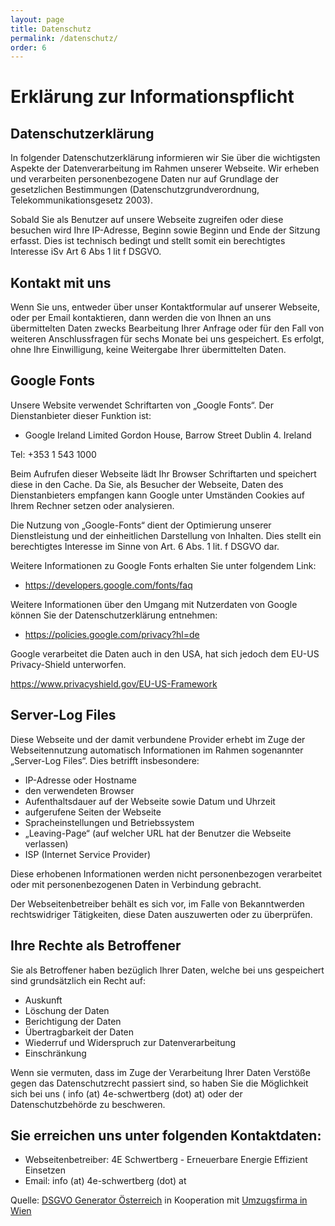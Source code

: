 ```yaml
---
layout: page
title: Datenschutz
permalink: /datenschutz/
order: 6
---
```

# Erklärung zur Informationspflicht

## Datenschutzerklärung

In folgender Datenschutzerklärung informieren wir Sie über die wichtigsten Aspekte der Datenverarbeitung im Rahmen unserer Webseite. Wir erheben und verarbeiten personenbezogene Daten nur auf Grundlage der gesetzlichen Bestimmungen (Datenschutzgrundverordnung, Telekommunikationsgesetz 2003).

Sobald Sie als Benutzer auf unsere Webseite zugreifen oder diese besuchen wird Ihre IP-Adresse, Beginn sowie Beginn und Ende der Sitzung erfasst. Dies ist technisch bedingt und stellt somit ein berechtigtes Interesse iSv Art 6 Abs 1 lit f DSGVO.


## Kontakt mit uns

Wenn Sie uns, entweder über unser Kontaktformular auf unserer Webseite, oder per Email kontaktieren, dann werden die von Ihnen an uns übermittelten Daten zwecks Bearbeitung Ihrer Anfrage oder für den Fall von weiteren Anschlussfragen für sechs Monate bei uns gespeichert. Es erfolgt, ohne Ihre Einwilligung, keine Weitergabe Ihrer übermittelten Daten.


## Google Fonts

Unsere Website verwendet Schriftarten von „Google Fonts“. Der Dienstanbieter dieser Funktion ist:

* Google Ireland Limited Gordon House, Barrow Street Dublin 4. Ireland

Tel: +353 1 543 1000

Beim Aufrufen dieser Webseite lädt Ihr Browser Schriftarten und speichert diese in den Cache. Da Sie, als Besucher der Webseite, Daten des Dienstanbieters empfangen kann Google unter Umständen Cookies auf Ihrem Rechner setzen oder analysieren.

Die Nutzung von „Google-Fonts“ dient der Optimierung unserer Dienstleistung und der einheitlichen Darstellung von Inhalten. Dies stellt ein berechtigtes Interesse im Sinne von Art. 6 Abs. 1 lit. f DSGVO dar.

Weitere Informationen zu Google Fonts erhalten Sie unter folgendem Link:

* https://developers.google.com/fonts/faq

Weitere Informationen über den Umgang mit Nutzerdaten von Google können Sie der Datenschutzerklärung entnehmen:

* https://policies.google.com/privacy?hl=de

Google verarbeitet die Daten auch in den USA, hat sich jedoch dem
EU-US Privacy-Shield unterworfen.

https://www.privacyshield.gov/EU-US-Framework


## Server-Log Files

Diese Webseite und der damit verbundene Provider erhebt im Zuge der Webseitennutzung automatisch Informationen im Rahmen sogenannter „Server-Log Files“. Dies betrifft insbesondere:

* IP-Adresse oder Hostname
* den verwendeten Browser
* Aufenthaltsdauer auf der Webseite sowie Datum und Uhrzeit
* aufgerufene Seiten der Webseite
* Spracheinstellungen und Betriebssystem
* „Leaving-Page“ (auf welcher URL hat der Benutzer die Webseite verlassen)
* ISP (Internet Service Provider)

Diese erhobenen Informationen werden nicht personenbezogen verarbeitet oder mit personenbezogenen Daten in Verbindung gebracht.

Der Webseitenbetreiber behält es sich vor, im Falle von Bekanntwerden rechtswidriger Tätigkeiten, diese Daten auszuwerten oder zu überprüfen.


## Ihre Rechte als Betroffener

Sie als Betroffener haben bezüglich Ihrer Daten, welche bei uns gespeichert sind grundsätzlich ein Recht auf:

* Auskunft
* Löschung der Daten
* Berichtigung der Daten
* Übertragbarkeit der Daten
* Wiederruf und Widerspruch zur Datenverarbeitung
* Einschränkung

Wenn sie vermuten, dass im Zuge der Verarbeitung Ihrer Daten Verstöße gegen das Datenschutzrecht passiert sind, so haben Sie die Möglichkeit sich bei uns ( info (at) 4e-schwertberg (dot) at) oder der Datenschutzbehörde zu beschweren.


## Sie erreichen uns unter folgenden Kontaktdaten:

* Webseitenbetreiber: 4E Schwertberg - Erneuerbare Energie Effizient Einsetzen
* Email: info (at) 4e-schwertberg (dot) at

Quelle: [DSGVO Generator Österreich](https://www.rechtstexte-generator.at/dsgvo-generator-oesterreich/) in Kooperation mit [Umzugsfirma in Wien](https://deine-umzugsfirma.at/)
